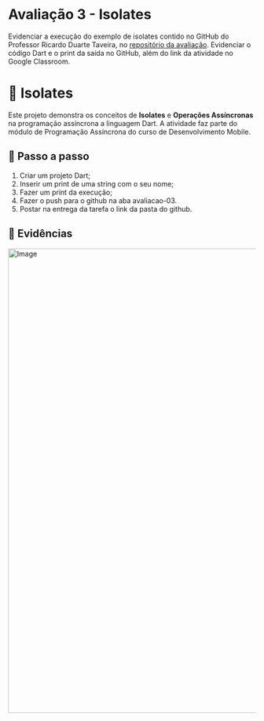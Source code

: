 # Avaliação 3 - Isolates

Evidenciar a execução do exemplo de isolates contido no GitHub do Professor Ricardo Duarte Taveira, no [repositório da avaliação](https://github.com/ricdtaveira/mobdev-parte-01/blob/master/14-poo/14-agregacao.dart). 
Evidenciar o código Dart e o print da saída no GitHub, além do link da atividade no Google Classroom.

# 🧊 Isolates

Este projeto demonstra os conceitos de **Isolates** e **Operações Assíncronas** na programação assíncrona a linguagem Dart. A atividade faz parte do módulo de Programação Assíncrona do curso de Desenvolvimento Mobile.

## 🧪 Passo a passo

1. Criar um projeto Dart;
2. Inserir um print de uma string com o seu nome;
3. Fazer um print da execução;
4.  Fazer o push para o github na aba avaliacao-03. 
5.  Postar na entrega da tarefa o link da pasta do github.

## 🧾 Evidências
<img width="1523" height="944" alt="Image" src="https://github.com/user-attachments/assets/5aa02043-9112-43a2-8456-04eab34ed386" />
